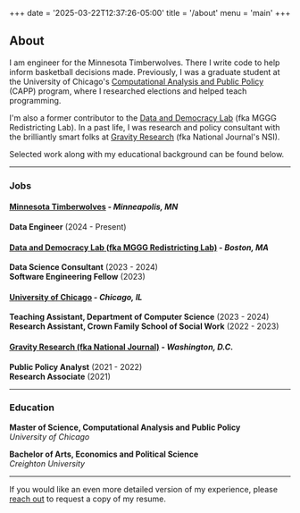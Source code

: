 +++
date = '2025-03-22T12:37:26-05:00'
title = '/about'
menu = 'main'
+++

## About

I am engineer for the Minnesota Timberwolves. There I write code to help inform basketball decisions made. Previously, I was a graduate student at the University of Chicago's [Computational Analysis and Public Policy](https://capp.uchicago.edu/) (CAPP) program, where I researched elections and helped teach programming. 

I'm also a former contributor to the [Data and Democracy Lab](https://mggg.org/) (fka MGGG Redistricting Lab). In a past life, I was research and policy consultant with the brilliantly smart folks at [Gravity Research](https://www.gravityresearch.com/) (fka National Journal's NSI).


Selected work along with my educational background can be found below.

---- 

### Jobs  

#### [Minnesota Timberwolves](https://www.nba.com/timberwolves/) - *Minneapolis, MN*  
**Data Engineer** (2024 - Present)  

#### [Data and Democracy Lab (fka MGGG Redistricting Lab)](https://mggg.org/) - *Boston, MA*  
**Data Science Consultant** (2023 - 2024)  
**Software Engineering Fellow** (2023)  

#### [University of Chicago](https://harris.uchicago.edu/) - *Chicago, IL*  
**Teaching Assistant, Department of Computer Science** (2023 - 2024)  
**Research Assistant, Crown Family School of Social Work** (2022 - 2023)  

#### [Gravity Research (fka National Journal)](https://www.gravityresearch.com) - *Washington, D.C.*  
  **Public Policy Analyst** (2021 - 2022)  
  **Research Associate** (2021)   

-----

### Education  

**Master of Science, Computational Analysis and Public Policy**  
  *University of Chicago*  

**Bachelor of Arts, Economics and Political Science**  
  *Creighton University*  


-----

If you would like an even more detailed version of my experience, please [reach out](mailto:hello@jackpg.dev) to request a copy of my resume. 

